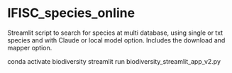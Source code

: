 # IFISC_species_online
Streamlit script to search for species at multi database, using single or txt species and with Claude or local model option. Includes the download and mapper option.


conda activate biodiversity
streamlit run biodiversity_streamlit_app_v2.py 
